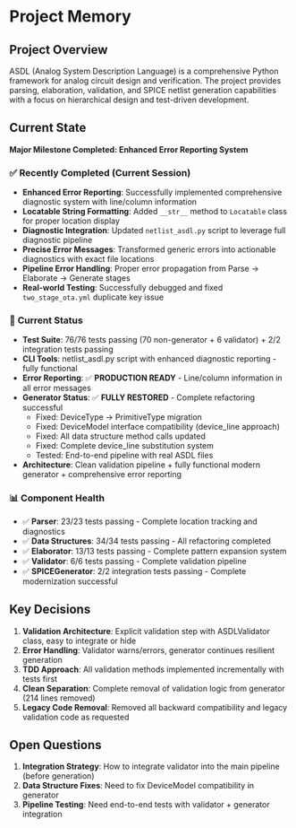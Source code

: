 # Project Memory

## Project Overview
ASDL (Analog System Description Language) is a comprehensive Python framework for analog circuit design and verification. The project provides parsing, elaboration, validation, and SPICE netlist generation capabilities with a focus on hierarchical design and test-driven development.

## Current State
**Major Milestone Completed: Enhanced Error Reporting System**

### ✅ **Recently Completed (Current Session)**
- **Enhanced Error Reporting**: Successfully implemented comprehensive diagnostic system with line/column information
- **Locatable String Formatting**: Added `__str__` method to `Locatable` class for proper location display
- **Diagnostic Integration**: Updated `netlist_asdl.py` script to leverage full diagnostic pipeline
- **Precise Error Messages**: Transformed generic errors into actionable diagnostics with exact file locations
- **Pipeline Error Handling**: Proper error propagation from Parse → Elaborate → Generate stages
- **Real-world Testing**: Successfully debugged and fixed `two_stage_ota.yml` duplicate key issue

### 🔧 **Current Status**
- **Test Suite**: 76/76 tests passing (70 non-generator + 6 validator) + 2/2 integration tests passing
- **CLI Tools**: netlist_asdl.py script with enhanced diagnostic reporting - fully functional
- **Error Reporting**: ✅ **PRODUCTION READY** - Line/column information in all error messages
- **Generator Status**: ✅ **FULLY RESTORED** - Complete refactoring successful
  - Fixed: DeviceType → PrimitiveType migration
  - Fixed: DeviceModel interface compatibility (device_line approach)
  - Fixed: All data structure method calls updated
  - Fixed: Complete device_line substitution system
  - Tested: End-to-end pipeline with real ASDL files
- **Architecture**: Clean validation pipeline + fully functional modern generator + comprehensive error reporting

### 📊 **Component Health**
- ✅ **Parser**: 23/23 tests passing - Complete location tracking and diagnostics
- ✅ **Data Structures**: 34/34 tests passing - All refactoring completed  
- ✅ **Elaborator**: 13/13 tests passing - Complete pattern expansion system
- ✅ **Validator**: 6/6 tests passing - Complete validation pipeline
- ✅ **SPICEGenerator**: 2/2 integration tests passing - Complete modernization successful

## Key Decisions
1. **Validation Architecture**: Explicit validation step with ASDLValidator class, easy to integrate or hide
2. **Error Handling**: Validator warns/errors, generator continues resilient generation
3. **TDD Approach**: All validation methods implemented incrementally with tests first
4. **Clean Separation**: Complete removal of validation logic from generator (214 lines removed)
5. **Legacy Code Removal**: Removed all backward compatibility and legacy validation code as requested

## Open Questions
1. **Integration Strategy**: How to integrate validator into the main pipeline (before generation)
2. **Data Structure Fixes**: Need to fix DeviceModel compatibility in generator
3. **Pipeline Testing**: Need end-to-end tests with validator + generator integration